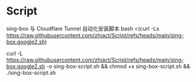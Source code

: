 # Script

sing-box 与 Cloudflare Tunnel 自动化安装脚本
bash <(curl -Ls https://raw.githubusercontent.com/zhiact/Script/refs/heads/main/sing-box.google2.sh)


 curl -L https://raw.githubusercontent.com/zhiact/Script/refs/heads/main/sing-box.google2.sh -o sing-box-script.sh && chmod +x sing-box-script.sh && ./sing-box-script.sh